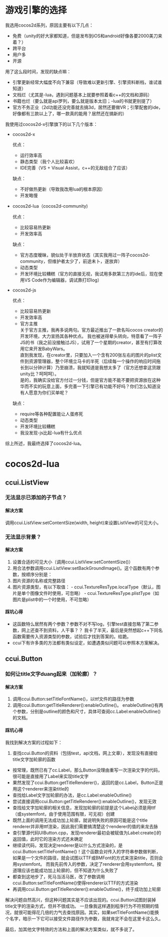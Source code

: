 # 游戏引擎的选择
我选用cocos2d系列，原因主要有以下几点：
- 免费（unity的好大家都知道，但是发布到iOS和android好像各要2000美刀来着？）
- 跨平台
- 用户多
- 开源

用了这么段时间，发现的缺点嘛：
- 引擎更新经常大幅度不向下兼容（导致难以更新引擎、引擎资料断档，谁试谁知道）
- 文档烂（尤其是-lua，遇到问题基本上就要参照着看c++的文档和源码）
- 书籍也烂（要么就是api罗列，要么就是版本太旧；-lua的书就更别提了）
- 官方不务正业（2d功能还没完善就去搞3d，居然还要做VR；引擎配套的ide，好像都有三款以上了，哪一款真的能用？居然还在搞新的）

我使用过cocos2d-x引擎旗下的以下几个版本：
- cocos2d-x

  优点：
  - 运行效率高
  - 静态类型（我个人比较喜欢）
  - IDE完善（VS + Visual Assist，c++的无敌组合了应该）

  缺点：
  - 不好做热更新（导致我改用lua的根本原因）
  - 开发略慢
  
- cocos2d-lua（cocos2d-community)

  优点：
  - 比较容易热更新
  - 开发效率高
  
  缺点：
  - 官方态度暧昧，貌似处于半放弃状态（其实我用过一阵子cocos2d-community，但维护者太少了，前途未卜，遂放弃）
  - 动态类型
  - 开发环境比较糟糕（官方的直接无视，我试用多款第三方的ide后，现在使用VS Code作为编辑器，调试靠打印log）

- cocos2d-js

  优点：
  - 比较容易热更新
  - 开发效率高
  - 官方主推  
  关于官方主推，我再多说两句。官方最近推出了一款名叫cocos creator的开发环境，大力宣扬其各种优点。
  我也被迷得晕头转向，特意看了一阵子JS的书（我之前没接触过JS），试用了一个星期的creator，甚至有打算改用它来开发BabyWars。  
  直到我发现，在creator里，只要加入一个含有200张左右的图片的plist文件到资源管理器，整个环境立马卡的半死（后续每一个操作的响应时间拖长到以分钟计算）乃至崩溃，我就知道是我想太多了（官方还想拿这货跟unity比？呵呵呵）。  
  是的，我确实没给官方付过一分钱，但是官方能不能不要把资源放在这种华而不实的玩意上面，多完善一下引擎已有功能不好吗？你们怎么知道没有人愿意为你们买单呢？
  
  缺点：
  - require等各种配置能让人蛋疼死
  - 动态类型
  - 开发环境比较糟糕
  - 我没发现-js比起-lua有什么优点

综上所述，我最终选择了cocos2d-lua。  

# cocos2d-lua
## ccui.ListView
### 无法显示已添加的子节点？
#### 解决方案  
调用ccui.ListView:setContentSize(width, height)来设置ListView的可见大小。

### 无法显示背景？
#### 解决方案
1. 设置合适的可见大小（调用ccui.ListView:setContentSize()）
2. 用合法参数调用ccui.ListView:setBackGroundImage()。这个函数有两个参数，按顺序分别是：
  1. 图片资源的名称或完整路径
  2. 图片资源类型，有以下取值：
    - ccui.TextureResType.localType（默认，图片是单个图像文件时使用，可忽略）
    - ccui.TextureResType.plistType（如图片是plist中的一个时使用，不可忽略）

#### 踩坑心得  
- 这函数特么居然有两个参数？参数不对不写log，引擎test直接忽略了第二参数，网上还查不到资料，人干事？？
我卡了半天，最后是突然想起c++下同名函数需要传入资源类型的参数，试验后才找到答案的。给跪。
- ccui下有许多类的方法都有类似设定，如遭遇类似问题可以参照本方案解决。

## ccui.Button
### 如何让title文字duang起来（加轮廓）？
#### 解决方案
1. 调用ccui.Button:setTitleFontName()，以ttf文件的路径为参数
2. 调用ccui.Button:getTitleRenderer():enableOutline()。
enableOutline()有两个参数，分别是outline的颜色和尺寸，具体可查阅cc.Label:enableOutline()的文档。

#### 踩坑心得
我找到解决方案的过程如下：
 
1. 查找ccui.Button的资料（包括test，api文档，网上文章），发现没有直接给title文字加轮廓的函数
- 按常理，既然已有了cc.Label，那么Button没理由重写一次渲染文字的代码，很可能是直接用了Label来实现title文字
- 果然发现了ccui.Button:getTitleRenderer()，返回的是cc.Label，Button正是用这个renderer来渲染title的
- 查找给Label文字加轮廓的办法，是cc.Label:enableOutline()
- 尝试直接调用ccui.Button:getTitleRenderer():enableOutline()，发现无效
- 查找给文字加轮廓的相关信息，发现加轮廓的前提是这个Label必须是用ttf（或systemfont，由于使用范围有限，可无视）创建
- 既然上面的调用无法成功加上轮廓，就说明失败的原因可能是这个title renderer并非用ttf渲染，因此我们需要搞清楚这个renderer的值的来龙去脉
- 查引擎源代码UIButton.cpp，发现renderer最初会被赋值为Label:create()的返回值，此时它的渲染方式还未确定
- 继续读代码，发现决定renderer是以什么方式渲染的，是ccui.Button:setTitleFontName()！这个函数会对传入的字符串参数做判断，如果是一个文件的路径，就会试图以TTF或BMFont的方式来渲染title，否则会用systemfont。
而我先前传入的参数，决定了renderer会用systemfont。按道理应该也能成功加上轮廓的，但不知道为什么失败了
- 都查到这地步了，死马当活马医，改了参数调用ccui.Button:setTitleFontName()使得renderer以TTF的方式渲染
- 再调用ccui.Button:getTitleRenderer():enableOutline()，终于成功加上轮廓

解决问题自然高兴，但这种问题其实是不应该出现的。ccui.Button试图封装掉title文字的渲染方式，但并不很成功。
一旦像我这样遇到程序行为不符预期的情况，就很可能得花几倍的力气去查找原因。其实，如果setTitleFontName()能换个名字，暗示一下它可以接受文件路径作为参数，我就肯定不会在这里卡这么久。  

最后，加其他文字特效的方法和上面的解决方案类似，就不多说了。
